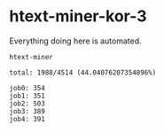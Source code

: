 # htext-miner-kor-3

Everything doing here is automated.

```
htext-miner

total: 1988/4514 (44.04076207354896%)

job0: 354
job1: 351
job2: 503
job3: 389
job4: 391
```